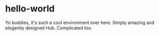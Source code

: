 hello-world
===========
Yo buddies, it's such a cool environment over here.
Simply amazing and elegantly designed Hub.
Complicated too.

